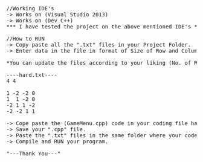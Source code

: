 <pre>
//Working IDE's
-> Works on (Visual Studio 2013)
-> Works on (Dev C++)
*** I have tested the project on the above mentioned IDE's ***

//How to RUN
-> Copy paste all the ".txt" files in your Project Folder.
-> Enter data in the file in format of Size of Row and Colum, then the Game's Rows and Colums.

*You can update the files according to your liking (No. of Row and Columns) at the start and then the whole sketch of the Maze below it*

----hard.txt----
4 4

1 -2 -2 0
1  1 -2 0
-2 1 1 -2
-2 -2 1 1

-> Cope paste the (GameMenu.cpp) code in your coding file having ".cpp" extension.
-> Save your ".cpp" file.
-> Paste the ".txt" files in the same folder where your code file is saved.
-> Compile and RUN your program.

"---Thank You---"
</pre>
